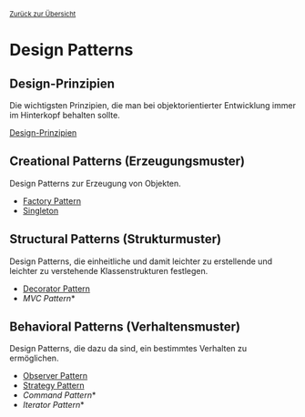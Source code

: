 <small>[Zurück zur Übersicht](../)</small>

# Design Patterns

## Design-Prinzipien

Die wichtigsten Prinzipien, die man bei objektorientierter Entwicklung immer im Hinterkopf behalten sollte.

[Design-Prinzipien](prinzipien/)



## Creational Patterns (Erzeugungsmuster)

Design Patterns zur Erzeugung von Objekten.

- [Factory Pattern](factory/)
- [Singleton](singleton/)



## Structural Patterns (Strukturmuster)

Design Patterns, die einheitliche und damit leichter zu erstellende und leichter zu verstehende Klassenstrukturen festlegen.


- [Decorator Pattern](decorator/)
- *MVC Pattern*\*



## Behavioral Patterns (Verhaltensmuster)

Design Patterns, die dazu da sind, ein bestimmtes Verhalten zu ermöglichen.

- [Observer Pattern](observer/)
- [Strategy Pattern](strategy/)
- *Command Pattern*\*
- *Iterator Pattern*\*